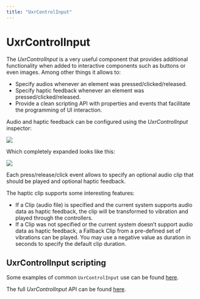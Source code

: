 ```yaml
---
title: "UxrControlInput"
---
```


# UxrControlInput

The *UxrControlInput* is a very useful component that provides additional functionality when added to interactive components such as buttons or even images. Among other things it allows to:

- Specify audios whenever an element was pressed/clicked/released.
- Specify haptic feedback whenever an element was pressed/clicked/released.
- Provide a clean scripting API with properties and events that facilitate the programming of UI interaction.

Audio and haptic feedback can be configured using the *UxrControlInput* inspector:

![](/docs/guides/media/ui/08ControlInput.jpg)
 
Which completely expanded looks like this:

![](/docs/guides/media/ui/09ExpandedControlInput.jpg) 

Each press/release/click event allows to specify an optional audio clip that should be played and optional haptic feedback.

The haptic clip supports some interesting features:

- If a Clip (audio file) is specified and the current system supports audio data as haptic feedback, the clip will be transformed to vibration and played through the controllers.
- If a Clip was not specified or the current system doesn’t support audio data as haptic feedback, a Fallback Clip from a pre-defined set of vibrations can be played. You may use a negative value as duration in seconds to specify the default clip duration.

## UxrControlInput scripting

Some examples of common `UxrControlInput` use can be found [here](/docs/programming-guide/how-do-i#ui).

The full *UxrControlInput* API can be found [here](/api/T_UltimateXR_UI_UnityInputModule_Controls_UxrControlInput).
